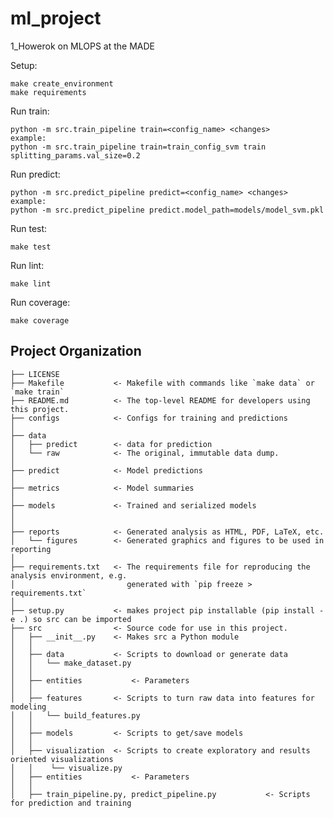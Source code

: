 ml_project
==============================

1_Howerok on MLOPS at the MADE

Setup: 
~~~
make create_environment
make requirements
~~~

Run train: 
~~~
python -m src.train_pipeline train=<config_name> <changes>
example: 
python -m src.train_pipeline train=train_config_svm train splitting_params.val_size=0.2
~~~

Run predict: 
~~~
python -m src.predict_pipeline predict=<config_name> <changes>
example: 
python -m src.predict_pipeline predict.model_path=models/model_svm.pkl
~~~

Run test: 
~~~
make test
~~~

Run lint: 
~~~
make lint
~~~

Run coverage: 
~~~
make coverage
~~~

Project Organization
------------

    ├── LICENSE
    ├── Makefile           <- Makefile with commands like `make data` or `make train`
    ├── README.md          <- The top-level README for developers using this project.
    ├── configs            <- Configs for training and predictions
    │
    ├── data
    │   ├── predict        <- data for prediction
    │   └── raw            <- The original, immutable data dump.
    │
    ├── predict            <- Model predictions
    │
    ├── metrics            <- Model summaries
    │
    ├── models             <- Trained and serialized models
    │
    │
    ├── reports            <- Generated analysis as HTML, PDF, LaTeX, etc.
    │   └── figures        <- Generated graphics and figures to be used in reporting
    │
    ├── requirements.txt   <- The requirements file for reproducing the analysis environment, e.g.
    │                         generated with `pip freeze > requirements.txt`
    │
    ├── setup.py           <- makes project pip installable (pip install -e .) so src can be imported
    ├── src                <- Source code for use in this project.
    │   ├── __init__.py    <- Makes src a Python module
    │   │
    │   ├── data           <- Scripts to download or generate data
    │   │   └── make_dataset.py
    │   │
    │   ├── entities           <- Parameters
    │   │
    │   ├── features       <- Scripts to turn raw data into features for modeling
    │   │   └── build_features.py
    │   │
    │   ├── models         <- Scripts to get/save models
    │   │
    │   ├── visualization  <- Scripts to create exploratory and results oriented visualizations
    │   │    └── visualize.py
    │   ├── entities           <- Parameters
    │   │
    │   ├── train_pipeline.py, predict_pipeline.py           <- Scripts for prediction and training
